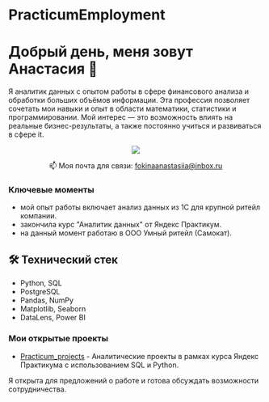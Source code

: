 # PracticumEmployment

# Добрый день, меня зовут Анастасия 👋
Я аналитик данных с опытом работы в сфере финансового анализа и обработки больших объёмов информации. Эта профессия позволяет сочетать мои навыки и опыт в области математики, статистики и программировании. Мой интерес — это возможность влиять на реальные бизнес-результаты, а также постоянно учиться и развиваться в сфере it.

<p align='center'>
   </a>
   <a href="https://t.me/fokinaanastasiia">
       <img src="https://img.shields.io/badge/Telegram-2CA5E0?style=for-the-badge&logo=telegram&logoColor=white"/>
   </a>
<p align='center'>
   📫 Моя почта для связи: <a href='mailto:fokinaanastasiia@inbox.ru'>fokinaanastasiia@inbox.ru</a>
</p>


### Ключевые моменты
*   мой опыт работы включает анализ данных из 1С для крупной ритейл компании.
*   закончила курс "Аналитик данных" от Яндекс Практикум.
*   на данный момент работаю в ООО Умный ритейл (Самокат).

## 🛠 Технический стек
*   Python, SQL
*   PostgreSQL
*   Pandas, NumPy
*   Matplotlib, Seaborn
*   DataLens, Power BI

### Мои открытые проекты

*   [Practicum_projects](https://github.com/FokinaAnastasiia/Practicum_projects-) - Аналитические проекты в рамках курса Яндекс Практикума с использованием SQL и Python.

   </a>
</div>


Я открыта для предложений о работе и готова обсуждать возможности сотрудничества.
